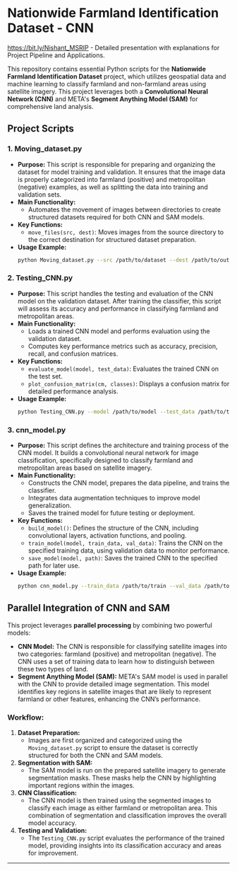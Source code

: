 
# Nationwide Farmland Identification Dataset - CNN
https://bit.ly/Nishant_MSRIP - Detailed presentation with explanations for Project Pipeline and Applications.

This repository contains essential Python scripts for the **Nationwide Farmland Identification Dataset** project, which utilizes geospatial data and machine learning to classify farmland and non-farmland areas using satellite imagery. This project leverages both a **Convolutional Neural Network (CNN)** and META's **Segment Anything Model (SAM)** for comprehensive land analysis.

## Project Scripts

### 1. **Moving_dataset.py**
   - **Purpose:** This script is responsible for preparing and organizing the dataset for model training and validation. It ensures that the image data is properly categorized into farmland (positive) and metropolitan (negative) examples, as well as splitting the data into training and validation sets.
   - **Main Functionality:**
     - Automates the movement of images between directories to create structured datasets required for both CNN and SAM models.
   - **Key Functions:**
     - `move_files(src, dest)`: Moves images from the source directory to the correct destination for structured dataset preparation.
   - **Usage Example:**
     ```bash
     python Moving_dataset.py --src /path/to/dataset --dest /path/to/output
     ```

### 2. **Testing_CNN.py**
   - **Purpose:** This script handles the testing and evaluation of the CNN model on the validation dataset. After training the classifier, this script will assess its accuracy and performance in classifying farmland and metropolitan areas.
   - **Main Functionality:**
     - Loads a trained CNN model and performs evaluation using the validation dataset.
     - Computes key performance metrics such as accuracy, precision, recall, and confusion matrices.
   - **Key Functions:**
     - `evaluate_model(model, test_data)`: Evaluates the trained CNN on the test set.
     - `plot_confusion_matrix(cm, classes)`: Displays a confusion matrix for detailed performance analysis.
   - **Usage Example:**
     ```bash
     python Testing_CNN.py --model /path/to/model --test_data /path/to/test/data
     ```

### 3. **cnn_model.py**
   - **Purpose:** This script defines the architecture and training process of the CNN model. It builds a convolutional neural network for image classification, specifically designed to classify farmland and metropolitan areas based on satellite imagery.
   - **Main Functionality:**
     - Constructs the CNN model, prepares the data pipeline, and trains the classifier.
     - Integrates data augmentation techniques to improve model generalization.
     - Saves the trained model for future testing or deployment.
   - **Key Functions:**
     - `build_model()`: Defines the structure of the CNN, including convolutional layers, activation functions, and pooling.
     - `train_model(model, train_data, val_data)`: Trains the CNN on the specified training data, using validation data to monitor performance.
     - `save_model(model, path)`: Saves the trained CNN to the specified path for later use.
   - **Usage Example:**
     ```bash
     python cnn_model.py --train_data /path/to/train --val_data /path/to/val --output_model /path/to/output
     ```

## Parallel Integration of CNN and SAM

This project leverages **parallel processing** by combining two powerful models:
- **CNN Model:** The CNN is responsible for classifying satellite images into two categories: farmland (positive) and metropolitan (negative). The CNN uses a set of training data to learn how to distinguish between these two types of land.
- **Segment Anything Model (SAM):** META's SAM model is used in parallel with the CNN to provide detailed image segmentation. This model identifies key regions in satellite images that are likely to represent farmland or other features, enhancing the CNN’s performance.

### Workflow:
1. **Dataset Preparation:**
   - Images are first organized and categorized using the `Moving_dataset.py` script to ensure the dataset is correctly structured for both the CNN and SAM models.
2. **Segmentation with SAM:**
   - The SAM model is run on the prepared satellite imagery to generate segmentation masks. These masks help the CNN by highlighting important regions within the images.
3. **CNN Classification:**
   - The CNN model is then trained using the segmented images to classify each image as either farmland or metropolitan area. This combination of segmentation and classification improves the overall model accuracy.
4. **Testing and Validation:**
   - The `Testing_CNN.py` script evaluates the performance of the trained model, providing insights into its classification accuracy and areas for improvement.

---

